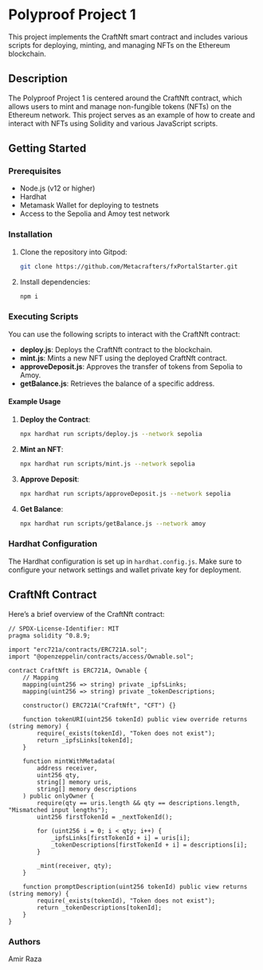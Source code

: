# Polyproof Project 1

This project implements the CraftNft smart contract and includes various scripts for deploying, minting, and managing NFTs on the Ethereum blockchain.

## Description

The Polyproof Project 1 is centered around the CraftNft contract, which allows users to mint and manage non-fungible tokens (NFTs) on the Ethereum network. This project serves as an example of how to create and interact with NFTs using Solidity and various JavaScript scripts.

## Getting Started

### Prerequisites

- Node.js (v12 or higher)
- Hardhat
- Metamask Wallet for deploying to testnets
- Access to the Sepolia and Amoy test network

### Installation

1. Clone the repository into Gitpod:
   ```bash
   git clone https://github.com/Metacrafters/fxPortalStarter.git
   ```

2. Install dependencies:
   ```bash
   npm i
   ```

### Executing Scripts

You can use the following scripts to interact with the CraftNft contract:

- **deploy.js**: Deploys the CraftNft contract to the blockchain.
- **mint.js**: Mints a new NFT using the deployed CraftNft contract.
- **approveDeposit.js**: Approves the transfer of tokens from Sepolia to Amoy.
- **getBalance.js**: Retrieves the balance of a specific address.

#### Example Usage

1. **Deploy the Contract**:
   ```bash
   npx hardhat run scripts/deploy.js --network sepolia
   ```

2. **Mint an NFT**:
   ```bash
   npx hardhat run scripts/mint.js --network sepolia
   ```

3. **Approve Deposit**:
   ```bash
   npx hardhat run scripts/approveDeposit.js --network sepolia
   ```

4. **Get Balance**:
   ```bash
   npx hardhat run scripts/getBalance.js --network amoy
   ```

### Hardhat Configuration

The Hardhat configuration is set up in `hardhat.config.js`. Make sure to configure your network settings and wallet private key for deployment.

## CraftNft Contract

Here’s a brief overview of the CraftNft contract:

```solidity
// SPDX-License-Identifier: MIT
pragma solidity ^0.8.9;

import "erc721a/contracts/ERC721A.sol";
import "@openzeppelin/contracts/access/Ownable.sol";

contract CraftNft is ERC721A, Ownable {
    // Mapping
    mapping(uint256 => string) private _ipfsLinks;
    mapping(uint256 => string) private _tokenDescriptions;

    constructor() ERC721A("CraftNft", "CFT") {}

    function tokenURI(uint256 tokenId) public view override returns (string memory) {
        require(_exists(tokenId), "Token does not exist");
        return _ipfsLinks[tokenId];
    }

    function mintWithMetadata(
        address receiver, 
        uint256 qty, 
        string[] memory uris, 
        string[] memory descriptions
    ) public onlyOwner {
        require(qty == uris.length && qty == descriptions.length, "Mismatched input lengths");
        uint256 firstTokenId = _nextTokenId();

        for (uint256 i = 0; i < qty; i++) {
            _ipfsLinks[firstTokenId + i] = uris[i];
            _tokenDescriptions[firstTokenId + i] = descriptions[i];
        }

        _mint(receiver, qty);
    }

    function promptDescription(uint256 tokenId) public view returns (string memory) {
        require(_exists(tokenId), "Token does not exist");
        return _tokenDescriptions[tokenId];
    }
}
```

### Authors

Amir Raza
